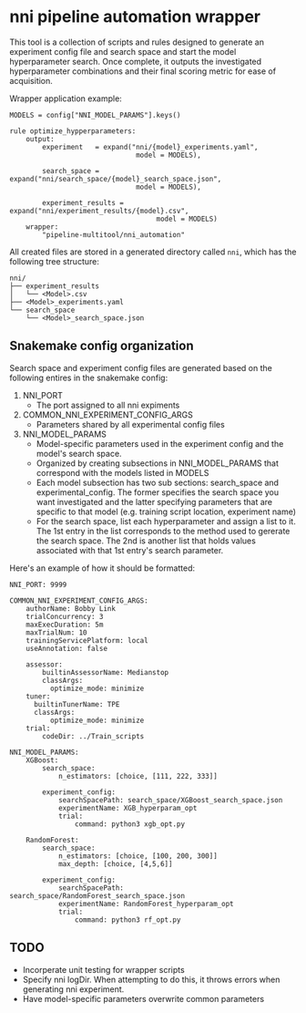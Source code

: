 # nni pipeline automation wrapper

This tool is a collection of scripts and rules designed to generate an experiment config file and search space and start the model hyperparameter search. Once complete, it outputs the investigated hyperparameter combinations and their final scoring metric for ease of acquisition. 

Wrapper application example:
```
MODELS = config["NNI_MODEL_PARAMS"].keys()

rule optimize_hypperparameters:
    output:
        experiment   = expand("nni/{model}_experiments.yaml", 
                               model = MODELS),
                                
        search_space = expand("nni/search_space/{model}_search_space.json",
                               model = MODELS),
                               
        experiment_results = expand("nni/experiment_results/{model}.csv", 
                                    model = MODELS)
    wrapper:
        "pipeline-multitool/nni_automation"
```

All created files are stored in a generated directory called ```nni```, which has the following tree structure:
```
nni/
├── experiment_results
│   └── <Model>.csv
├── <Model>_experiments.yaml
└── search_space
    └── <Model>_search_space.json
```

## Snakemake config organization

Search space and experiment config files are generated based on the following entires in the snakemake config:

1. NNI_PORT
    * The port assigned to all nni expiments
2. COMMON_NNI_EXPERIMENT_CONFIG_ARGS
    * Parameters shared by all experimental config files
3. NNI_MODEL_PARAMS
    * Model-specific parameters used in the experiment config and the model's search space.
    * Organized by creating subsections in NNI_MODEL_PARAMS that correspond with the models listed in MODELS
    * Each model subsection has two sub sections: search_space and experimental_config. The former specifies the search space you want investigated and the latter specifying parameters that are specific to that model (e.g. training script location, experiment name)
    * For the search space, list each hyperparameter and assign a list to it. The 1st entry in the list corresponds to the method used to gererate the search space. The 2nd is another list that holds values associated with that 1st entry's search parameter.
    
Here's an example of how it should be formatted:
```
NNI_PORT: 9999

COMMON_NNI_EXPERIMENT_CONFIG_ARGS:
    authorName: Bobby Link
    trialConcurrency: 3
    maxExecDuration: 5m
    maxTrialNum: 10
    trainingServicePlatform: local
    useAnnotation: false
    
    assessor:
        builtinAssessorName: Medianstop
        classArgs:
          optimize_mode: minimize
    tuner:
      builtinTunerName: TPE
      classArgs:
          optimize_mode: minimize
    trial:
        codeDir: ../Train_scripts
        
NNI_MODEL_PARAMS:
    XGBoost:
        search_space:
            n_estimators: [choice, [111, 222, 333]]
            
        experiment_config:
            searchSpacePath: search_space/XGBoost_search_space.json
            experimentName: XGB_hyperparam_opt
            trial:
                command: python3 xgb_opt.py
                
    RandomForest:
        search_space:
            n_estimators: [choice, [100, 200, 300]]
            max_depth: [choice, [4,5,6]]
            
        experiment_config:
            searchSpacePath: search_space/RandomForest_search_space.json
            experimentName: RandomForest_hyperparam_opt
            trial:
                command: python3 rf_opt.py
```

## TODO
* Incorperate unit testing for wrapper scripts
* Specify nni logDir. When attempting to do this, it throws errors when generating nni experiment. 
* Have model-specific parameters overwrite common parameters
